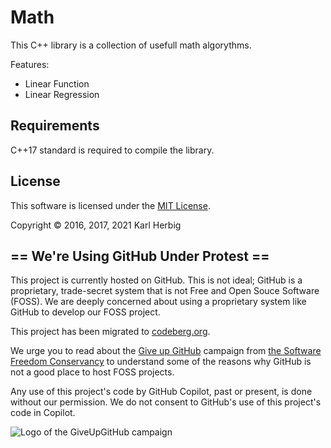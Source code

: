 Math
======

This C++ library is a collection of usefull math algorythms.

Features:
- Linear Function
- Linear Regression
 

Requirements
------------
C++17 standard is required to compile the library.


License
-------

This software is licensed under the [MIT License][mit].

Copyright © 2016, 2017, 2021 Karl Herbig

[mit]: https://opensource.org/licenses/MIT

## == We're Using GitHub Under Protest ==

This project is currently hosted on GitHub.  This is not ideal; GitHub is a
proprietary, trade-secret system that is not Free and Open Souce Software
(FOSS).  We are deeply concerned about using a proprietary system like GitHub
to develop our FOSS project. 

This project has been migrated to [codeberg.org](https://codeberg.org/muro/MathPP).

We urge you to read about the [Give up GitHub](https://GiveUpGitHub.org) campaign from
[the Software Freedom Conservancy](https://sfconservancy.org) to understand
some of the reasons why GitHub is not a good place to host FOSS projects.

Any use of this project's code by GitHub Copilot, past or present, is done
without our permission.  We do not consent to GitHub's use of this project's
code in Copilot.

![Logo of the GiveUpGitHub campaign](https://sfconservancy.org/img/GiveUpGitHub.png)
